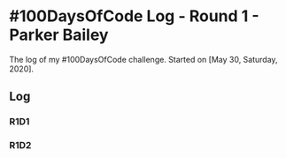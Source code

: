 # #100DaysOfCode Log - Round 1 - Parker Bailey

The log of my #100DaysOfCode challenge. Started on [May 30, Saturday, 2020].

## Log

### R1D1 


### R1D2

